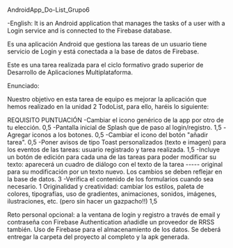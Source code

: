 # 
AndroidApp_Do-List_Grupo6

-English: It is an Android application that manages the tasks of a user with a Login service and is connected to the Firebase database.

Es una aplicación Android que gestiona las tareas de un usuario tiene servicio de Login y está conectada a la base de datos de Firebase.

Este es una tarea realizada para el ciclo formativo grado superior de Desarrollo de Aplicaciones Multiplataforma.

Enunciado:

Nuestro objetivo en esta tarea de equipo es mejorar la aplicación que hemos realizado en la unidad 2 TodoList, para ello, haréis lo siguiente:

REQUISITO	PUNTUACIÓN 
-Cambiar el icono genérico de la app por otro de tu elección.   0,5
-Pantalla inicial de Splash que de paso al login/registro.   1,5
-Agregar iconos a los botones.	  0,5
-Cambiar el icono del botón "añadir tarea".  0,5
-Poner avisos de tipo Toast personalizados (texto e imagen) para los eventos de las tareas: usuario registrado y tarea realizada.   1,5
-Incluye un botón de edición para cada una de las tareas para poder modificar su texto: aparecerá un cuadro de diálogo con el texto de la tarea ----- original para su modificación por un texto nuevo. Los cambios se deben reflejar en la base de datos.  3
-Verifica el contenido de los formularios cuando sea necesario.  1
Originalidad y creatividad: cambiar los estilos, paleta de colores, tipografías, uso de gradientes, animaciones, sonidos, imágenes, ilustraciones, etc. (pero sin hacer un gazpacho!!)	1,5
 

Reto personal opcional: a la ventana de login y registro a través de email y contraseña con Firebase Authentication añadidle un proveedor de RRSS también.
Uso de Firebase para el almacenamiento de los datos.
Se deberá entregar la carpeta del proyecto al completo y la apk generada.
